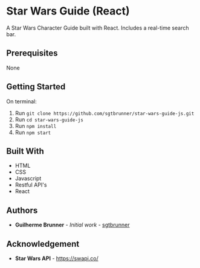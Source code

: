 # Star Wars Guide (React)

A Star Wars Character Guide built with React. Includes a real-time search bar.

## Prerequisites

None

## Getting Started

On terminal:
1. Run `git clone https://github.com/sgtbrunner/star-wars-guide-js.git`
2. Run `cd star-wars-guide-js`
3. Run `npm install`
3. Run `npm start`

## Built With

* HTML
* CSS
* Javascript
* Restful API's
* React

## Authors

* **Guilherme Brunner** - *Initial work* - [sgtbrunner](https://github.com/sgtbrunner)

## Acknowledgement
* **Star Wars API** - https://swapi.co/
